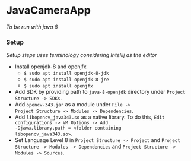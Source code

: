 # JavaCameraApp
  *To be run with java 8*
### Setup
*Setup steps uses terminology considering Intellij as the editor*
* Install openjdk-8 and openjfx
  <ul>
    <li><code>$ sudo apt install openjdk-8-jdk</code></li>
    <li><code>$ sudo apt install openjdk-8-jre</code></li>
    <li><code>$ sudo apt install openjfx</code></li>
  </ul>
* Add SDK by providing path to <code>java-8-openjdk</code> directory under <code>Project Structure -> SDKs</code>.
* Add <code>opencv-343.jar</code> as a module under <code>File -> Project Structure -> Modules -> Dependencies</code>.
* Add <code>libopencv_java343.so</code> as a native library. To do this, <code>Edit configurations -> VM Options -> Add -Djava.library.path = \<folder containing libopencv_java343.so\></code>.
* Set Language Level 8 in <code>Project Structure -> Project</code> and <code>Project Structure -> Modules -> Dependencies</code> and <code>Project Structure -> Modules -> Sources</code>.
